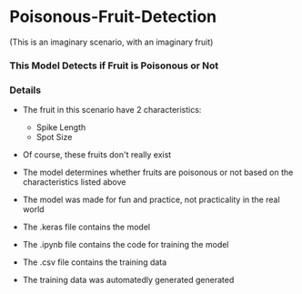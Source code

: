 # Poisonous-Fruit-Detection
(This is an imaginary scenario, with an imaginary fruit)

### This Model Detects if Fruit is Poisonous or Not

### Details
- The fruit in this scenario have 2 characteristics:
    - Spike Length
    - Spot Size
- Of course, these fruits don't really exist

- The model determines whether fruits are poisonous or not based on the characteristics listed above
- The model was made for fun and practice, not practicality in the real world


- The .keras file contains the model
- The .ipynb file contains the code for training the model
- The .csv file contains the training data
- The training data was automatedly generated generated
